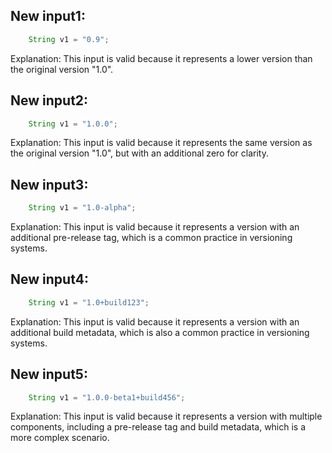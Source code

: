 ## New input1:
```java
    String v1 = "0.9";
```
Explanation: This input is valid because it represents a lower version than the original version "1.0".

## New input2:
```java
    String v1 = "1.0.0";
```
Explanation: This input is valid because it represents the same version as the original version "1.0", but with an additional zero for clarity.

## New input3:
```java
    String v1 = "1.0-alpha";
```
Explanation: This input is valid because it represents a version with an additional pre-release tag, which is a common practice in versioning systems.

## New input4:
```java
    String v1 = "1.0+build123";
```
Explanation: This input is valid because it represents a version with an additional build metadata, which is also a common practice in versioning systems.

## New input5:
```java
    String v1 = "1.0.0-beta1+build456";
```
Explanation: This input is valid because it represents a version with multiple components, including a pre-release tag and build metadata, which is a more complex scenario.
